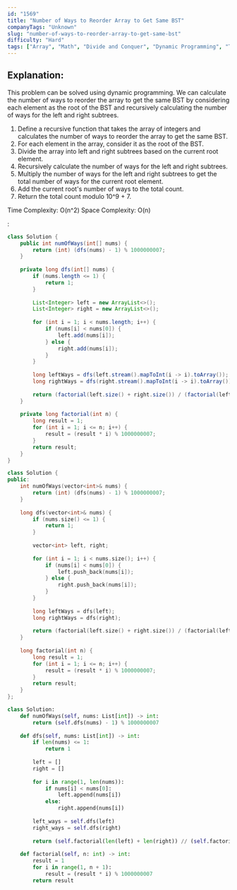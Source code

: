 ```yaml
---
id: "1569"
title: "Number of Ways to Reorder Array to Get Same BST"
companyTags: "Unknown"
slug: "number-of-ways-to-reorder-array-to-get-same-bst"
difficulty: "Hard"
tags: ["Array", "Math", "Divide and Conquer", "Dynamic Programming", "Tree", "Union Find", "Binary Search Tree", "Memoization", "Combinatorics", "Binary Tree"]
---
```


## Explanation:
This problem can be solved using dynamic programming. We can calculate the number of ways to reorder the array to get the same BST by considering each element as the root of the BST and recursively calculating the number of ways for the left and right subtrees.

1. Define a recursive function that takes the array of integers and calculates the number of ways to reorder the array to get the same BST.
2. For each element in the array, consider it as the root of the BST.
3. Divide the array into left and right subtrees based on the current root element.
4. Recursively calculate the number of ways for the left and right subtrees.
5. Multiply the number of ways for the left and right subtrees to get the total number of ways for the current root element.
6. Add the current root's number of ways to the total count.
7. Return the total count modulo 10^9 + 7.

Time Complexity: O(n^2)
Space Complexity: O(n)

:

```java
class Solution {
    public int numOfWays(int[] nums) {
        return (int) (dfs(nums) - 1) % 1000000007;
    }
    
    private long dfs(int[] nums) {
        if (nums.length <= 1) {
            return 1;
        }
        
        List<Integer> left = new ArrayList<>();
        List<Integer> right = new ArrayList<>();
        
        for (int i = 1; i < nums.length; i++) {
            if (nums[i] < nums[0]) {
                left.add(nums[i]);
            } else {
                right.add(nums[i]);
            }
        }
        
        long leftWays = dfs(left.stream().mapToInt(i -> i).toArray());
        long rightWays = dfs(right.stream().mapToInt(i -> i).toArray());
        
        return (factorial(left.size() + right.size()) / (factorial(left.size()) * factorial(right.size()))) * leftWays * rightWays;
    }
    
    private long factorial(int n) {
        long result = 1;
        for (int i = 1; i <= n; i++) {
            result = (result * i) % 1000000007;
        }
        return result;
    }
}
```

```cpp
class Solution {
public:
    int numOfWays(vector<int>& nums) {
        return (int) (dfs(nums) - 1) % 1000000007;
    }
    
    long dfs(vector<int>& nums) {
        if (nums.size() <= 1) {
            return 1;
        }
        
        vector<int> left, right;
        
        for (int i = 1; i < nums.size(); i++) {
            if (nums[i] < nums[0]) {
                left.push_back(nums[i]);
            } else {
                right.push_back(nums[i]);
            }
        }
        
        long leftWays = dfs(left);
        long rightWays = dfs(right);
        
        return (factorial(left.size() + right.size()) / (factorial(left.size()) * factorial(right.size()))) * leftWays * rightWays;
    }
    
    long factorial(int n) {
        long result = 1;
        for (int i = 1; i <= n; i++) {
            result = (result * i) % 1000000007;
        }
        return result;
    }
};
```

```python
class Solution:
    def numOfWays(self, nums: List[int]) -> int:
        return (self.dfs(nums) - 1) % 1000000007
    
    def dfs(self, nums: List[int]) -> int:
        if len(nums) <= 1:
            return 1
        
        left = []
        right = []
        
        for i in range(1, len(nums)):
            if nums[i] < nums[0]:
                left.append(nums[i])
            else:
                right.append(nums[i])
        
        left_ways = self.dfs(left)
        right_ways = self.dfs(right)
        
        return (self.factorial(len(left) + len(right)) // (self.factorial(len(left)) * self.factorial(len(right))) * left_ways * right_ways
    
    def factorial(self, n: int) -> int:
        result = 1
        for i in range(1, n + 1):
            result = (result * i) % 1000000007
        return result
```